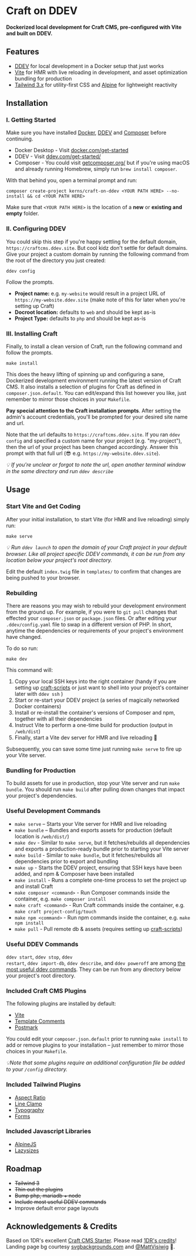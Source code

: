 # Craft on DDEV

**Dockerized local development for Craft CMS, pre-configured with Vite and built on DDEV.**

## Features

-   [DDEV](https://ddev.com/get-started/) for local development in a Docker setup that just works
-   [Vite](https://vitejs.dev/) for HMR with live reloading in development, and asset optimization bundling for production
-   [Tailwind 3.x](https://tailwindcss.com) for utility-first CSS and [Alpine](https://alpinejs.dev/) for lightweight reactivity

## Installation

### I. Getting Started

Make sure you have installed [Docker](https://www.docker.com/), [DDEV](https://ddev.com/) and [Composer](https://getcomposer.org/) before continuing.

-   Docker Desktop - Visit [docker.com/get-started](https://www.docker.com/get-started)
-   DDEV - Visit [ddev.com/get-started/](https://ddev.com/get-started/)
-   Composer - You could visit [getcomposer.org/](https://getcomposer.org/doc/00-intro.md#installation-linux-unix-macos) but if you're using macOS and already running Homebrew, simply run `brew install composer`.

With that behind you, open a terminal prompt and run:

```shell
composer create-project kerns/craft-on-ddev <YOUR PATH HERE> --no-install && cd <YOUR PATH HERE>
```

Make sure that `<YOUR PATH HERE>` is the location of a **new** or **existing and empty** folder.

### II. Configuring DDEV

You could skip this step if you're happy settling for the default domain, `https://craftcms.ddev.site`. But cool kidz don't settle for default domains. Give your project a custom domain by running the following command from the root of the directory you just created:

```shell
ddev config
```

Follow the prompts.

-   **Project name:** e.g. `my-website` would result in a project URL of `https://my-website.ddev.site` (make note of this for later when you're setting up Craft)
-   **Docroot location:** defaults to `web` and should be kept as-is
-   **Project Type:** defaults to `php` and should be kept as-is

### III. Installing Craft

Finally, to install a clean version of Craft, run the following command and follow the prompts.

```shell
make install
```

This does the heavy lifting of spinning up and configuring a sane, Dockerized development environment running the latest version of Craft CMS. It also installs a selection of plugins for Craft as defined in `composer.json.default`. You can edit/expand this list however you like, just remember to mirror those choices in your `Makefile`.

**Pay special attention to the Craft installation prompts**. After setting the admin's account credentials, you'll be prompted for your desired site name and url.

Note that the url defaults to `https://craftcms.ddev.site`. If you ran `ddev config` and specified a custom name for your project (e.g. "my-project"), then the url of your project has been changed accordingly. Answer this prompt with that full url (😎 e.g. `https://my-website.ddev.site`).

_💡 If you're unclear or forgot to note the url, open another terminal window in the same directory and run `ddev describe`_

## Usage

### Start Vite and Get Coding

After your initial installation, to start Vite (for HMR and live reloading) simply run:

```shell
make serve
```

_💡 Run `ddev launch` to open the domain of your Craft project in your default browser. Like all project specific DDEV commands, it can be run from any location below your project's root directory._

Edit the default `index.twig` file in `templates/` to confirm that changes are being pushed to your browser.

### Rebuilding

There are reasons you may wish to rebuild your development environment from the ground up. For example, if you were to `git pull` changes that effected your `composer.json` or `package.json` files. Or after editing your `.ddev/config.yaml` file to swap in a different version of PHP. In short, anytime the dependencies or requirements of your project's environment have changed.

To do so run:

```shell
make dev
```

This command will:

1. Copy your local SSH keys into the right container (handy if you are setting up [craft-scripts](https://github.com/nystudio107/craft-scripts/) or just want to shell into your project's container later with `ddev ssh` )
2. Start or re-start your DDEV project (a series of magically networked Docker containers)
3. Install or re-install the container's versions of Composer and npm, together with all their dependencies
4. Instruct Vite to perform a one-time build for production (output in `/web/dist`)
5. Finally, start a Vite dev server for HMR and live reloading 🎉

Subsequently, you can save some time just running `make serve` to fire up your Vite server.

### Bundling for Production

To build assets for use in production, stop your Vite server and run `make bundle`. You should run `make build` after pulling down changes that impact your project's dependencies.

### Useful Development Commands

-   `make serve` – Starts your Vite server for HMR and live reloading
-   `make bundle` – Bundles and exports assets for production (default location is `/web/dist/`)
-   `make dev` - Similar to `make serve`, but it fetches/rebuilds all dependencies and exports a production-ready bundle prior to starting your Vite server
-   `make build` - Similar to `make bundle`, but it fetches/rebuilds all dependencies prior to export and bundling
-   `make up` - Starts the DDEV project, ensuring that SSH keys have been added, and npm & Composer have been installed
-   `make install` - Runs a complete one-time process to set the project up and install Craft
-   `make composer <command>` - Run Composer commands inside the container, e.g. `make composer install`
-   `make craft <command>` - Run Craft commands inside the container, e.g. `make craft project-config/touch`
-   `make npm <command>` - Run npm commands inside the container, e.g. `make npm install`
-   `make pull` - Pull remote db & assets (requires setting up [craft-scripts](https://github.com/nystudio107/craft-scripts/))

### Useful DDEV Commands

<code>ddev start</code>, <code>ddev stop</code>, <code>ddev restart</code>, <code>ddev import-db</code>, <code>ddev describe</code>, and <code>ddev poweroff</code> are among [the most useful ddev commands](https://ddev.readthedocs.io/en/latest/users/cli-usage/). They can be run from any directory below your project's root directory.

### Included Craft CMS Plugins

The following plugins are installed by default:

-   [Vite](https://github.com/nystudio107/craft-vite)
-   [Template Comments](https://github.com/nystudio107/craft-templatecomments)
-   [Postmark](https://plugins.craftcms.com/postmark)

You could edit your `composer.json.default` prior to running `make install` to add or remove plugins to your installation – just remember to mirror those choices in your `Makefile`.

_💡Note that some plugins require an additional configuration file be added to your `/config` directory._

### Included Tailwind Plugins

-   [Aspect Ratio](https://github.com/tailwindlabs/tailwindcss-aspect-ratio)
-   [Line Clamp](https://github.com/tailwindlabs/tailwindcss-line-clamp)
-   [Typography](https://github.com/tailwindlabs/tailwindcss-typography)
-   [Forms](https://github.com/tailwindlabs/tailwindcss-forms)

### Included Javascript Libraries

-   [AlpineJS](https://alpinejs.dev/)
-   [Lazysizes](https://afarkas.github.io/lazysizes/)

## Roadmap

-   ~~Tailwind 3~~
-   ~~Thin out the plugins~~
-   ~~Bump php, mariadb + node~~
-   ~~Include most useful DDEV commands~~
-   Improve default error page layouts

## Acknowledgements & Credits

Based on 1DR's excellent [Craft CMS Starter](https://github.com/onedarnleyroad/craftcms). Please read [1DR's credits](https://github.com/onedarnleyroad/craftcms#acknowledgements--credits)! Landing page bg courtesy [svgbackgrounds.com](https://svgbackgrounds.com/svgbackgrounds.com) and [@MattVisiwig](https://twitter.com/MattVisiwig) 🙏.
